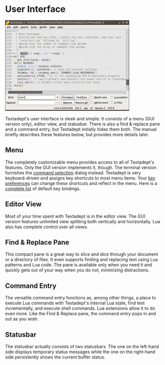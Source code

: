 # User Interface

![UI](images/ui.png)

Textadept's user interface is sleek and simple. It consists of a menu (GUI
version only), editor view, and statusbar. There is also a find & replace pane
and a command entry, but Textadept initially hides them both. The manual briefly
describes these features below, but provides more details later.

## Menu

The completely customizable menu provides access to all of Textadept's features.
Only the GUI version implements it, though. The terminal version furnishes the
[command selection][] dialog instead. Textadept is very keyboard-driven and
assigns key shortcuts to most menu items. Your [key preferences][] can change
these shortcuts and reflect in the menu. Here is a [complete list][] of default
key bindings.

[command selection]: 10_Advanced.html#Command.Selection
[key preferences]: 08_Preferences.html#Key.Bindings
[complete list]: api/textadept.keys.html#Key.Bindings

## Editor View

Most of your time spent with Textadept is in the editor view. The GUI version
features unlimited view splitting both vertically and horizontally. Lua also has
complete control over all views.

## Find & Replace Pane

This compact pane is a great way to slice and dice through your document or a
directory of files. It even supports finding and replacing text using Lua
patterns and Lua code. The pane is available only when you need it and quickly
gets out of your way when you do not, minimizing distractions.

## Command Entry

The versatile command entry functions as, among other things, a place to execute
Lua commands with Textadept's internal Lua state, find text incrementally, and
execute shell commands. Lua extensions allow it to do even more. Like the Find &
Replace pane, the command entry pops in and out as you wish.

## Statusbar

The statusbar actually consists of two statusbars. The one on the left-hand
side displays temporary status messages while the one on the right-hand side
persistently shows the current buffer status.
